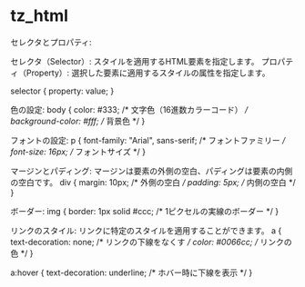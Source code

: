# tz_html

セレクタとプロパティ:

セレクタ（Selector）: スタイルを適用するHTML要素を指定します。
プロパティ（Property）: 選択した要素に適用するスタイルの属性を指定します。

selector {
    property: value;
}

色の設定:
body {
    color: #333;       /* 文字色（16進数カラーコード） */
    background-color: #fff;  /* 背景色 */
}

フォントの設定:
p {
    font-family: "Arial", sans-serif;  /* フォントファミリー */
    font-size: 16px;                   /* フォントサイズ */
}

マージンとパディング:
マージンは要素の外側の空白、パディングは要素の内側の空白です。
div {
    margin: 10px;   /* 外側の空白 */
    padding: 5px;   /* 内側の空白 */
}

ボーダー:
img {
    border: 1px solid #ccc;   /* 1ピクセルの実線のボーダー */
}

リンクのスタイル:
リンクに特定のスタイルを適用することができます。
a {
    text-decoration: none;   /* リンクの下線をなくす */
    color: #0066cc;           /* リンクの色 */
}

a:hover {
    text-decoration: underline;   /* ホバー時に下線を表示 */
}
